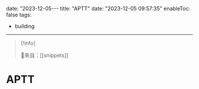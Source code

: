 date: "2023-12-05---
title: "APTT"
date: "2023-12-05 09:57:35"
enableToc: false
tags:
  - building
---
> [!info]
>
> 🌱來自：[[snippets]]
# APTT
